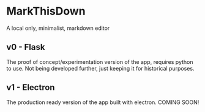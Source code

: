 # MarkThisDown

A local only, minimalist, markdown editor

## v0 - Flask

The proof of concept/experimentation version of the app, requires python to use. Not being developed further, just keeping it for historical purposes.

## v1 - Electron

The production ready version of the app built with electron. COMING SOON!